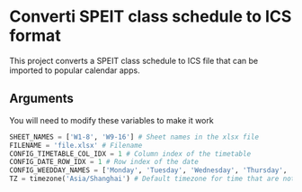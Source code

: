# Converti SPEIT class schedule to ICS format

This project converts a SPEIT class schedule to ICS file that can be imported to popular calendar apps.

## Arguments

You will need to modify these variables to make it work

```python
SHEET_NAMES = ['W1-8', 'W9-16'] # Sheet names in the xlsx file
FILENAME = 'file.xlsx' # Filename
CONFIG_TIMETABLE_COL_IDX = 1 # Column index of the timetable
CONFIG_DATE_ROW_IDX = 1 # Row index of the date
CONFIG_WEEDDAY_NAMES = ['Monday', 'Tuesday', 'Wednesday', 'Thursday', 'Friday'] # Week days to filter
TZ = timezone('Asia/Shanghai') # Default timezone for time that are not specified
```
